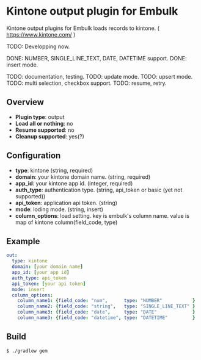 # Kintone output plugin for Embulk

Kintone output plugins for Embulk loads records to kintone. ( https://www.kintone.com/ )

TODO: Developping now.

DONE: NUMBER, SINGLE_LINE_TEXT, DATE, DATETIME support.
DONE: insert mode.

TODO: documentation, testing.
TODO: update mode.
TODO: upsert mode.
TODO: multi selection, checkbox support.
TODO: resume, retry.

## Overview

* **Plugin type**: output
* **Load all or nothing**: no
* **Resume supported**: no
* **Cleanup supported**: yes(?)

## Configuration

- **type**: kintone (string, required)
- **domain**: your kintone domain name. (string, required)
- **app_id**: your kintone app id. (integer, required)
- **auth_type**: authentication type. (string, api_token or basic (yet not supported))
- **api_token**: application api token. (string)
- **mode**: loding mode. (string, insert)
- **column_options**: load setting. key is embulk's column name. value is map of kintone column(field_code, type)

## Example

```yaml
out:
  type: kintone
  domain: [your domain name]
  app_id: [your app id]
  auth_type: api_token
  api_token: [your api token]
  mode: insert
  column_options:
    column_name1: {field_code: "num",      type: "NUMBER"           }
    column_name2: {field_code: "string",   type: "SINGLE_LINE_TEXT" }
    column_name3: {field_code: "date",     type: "DATE"             }
    column_name3: {field_code: "datetime", type: "DATETIME"         }
```

## Build

```
$ ./gradlew gem
```
